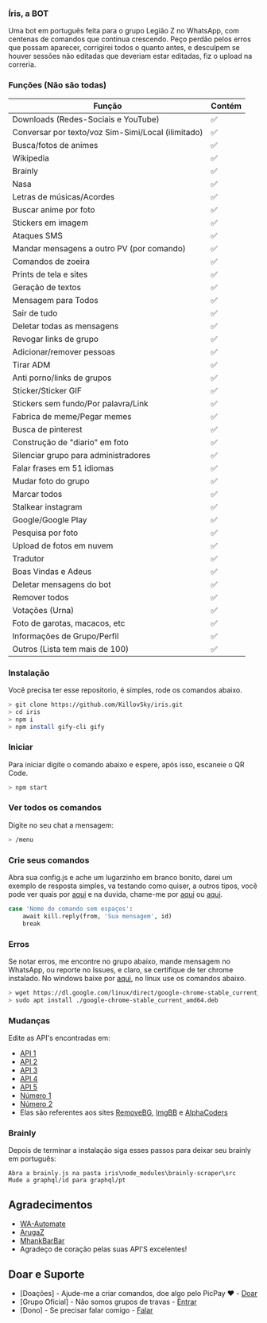 ### Íris, a BOT
Uma bot em português feita para o grupo Legião Z no WhatsApp, com centenas de comandos que continua crescendo.
Peço perdão pelos erros que possam aparecer, corrigirei todos o quanto antes, e desculpem se houver sessões não editadas que deveriam estar editadas, fiz o upload na correria.

### Funções (Não são todas)

| Função |Contém|
| ------------- | ------------- |
| Downloads (Redes-Sociais e YouTube) |✅|
| Conversar por texto/voz Sim-Simi/Local (ilimitado) |✅|
| Busca/fotos de animes |✅|
| Wikipedia |✅|
| Brainly |✅|
| Nasa |✅|
| Letras de músicas/Acordes |✅|
| Buscar anime por foto |✅|
| Stickers em imagem |✅|
| Ataques SMS |✅|
| Mandar mensagens a outro PV (por comando) |✅|
| Comandos de zoeira |✅|
| Prints de tela e sites |✅|
| Geração de textos |✅|
| Mensagem para Todos |✅|
| Sair de tudo |✅|
| Deletar todas as mensagens |✅|
| Revogar links de grupo|✅|
| Adicionar/remover pessoas |✅|
| Tirar ADM |✅|
| Anti porno/links de grupos |✅|
| Sticker/Sticker GIF |✅|
| Stickers sem fundo/Por palavra/Link |✅|
| Fabrica de meme/Pegar memes |✅|
| Busca de pinterest |✅|
| Construção de "diario" em foto |✅|
| Silenciar grupo para administradores |✅|
| Falar frases em 51 idiomas |✅|
| Mudar foto do grupo |✅|
| Marcar todos |✅|
| Stalkear instagram |✅|
| Google/Google Play |✅|
| Pesquisa por foto |✅|
| Upload de fotos em nuvem |✅|
| Tradutor |✅|
| Boas Vindas e Adeus |✅|
| Deletar mensagens do bot |✅|
| Remover todos |✅|
| Votações (Urna) |✅|
| Foto de garotas, macacos, etc |✅|
| Informações de Grupo/Perfil |✅|
| Outros (Lista tem mais de 100) |✅|

### Instalação
Você precisa ter esse repositorio, é simples, rode os comandos abaixo.

```bash
> git clone https://github.com/KillovSky/iris.git
> cd iris
> npm i
> npm install gify-cli gify
```

### Iniciar
Para iniciar digite o comando abaixo e espere, após isso, escaneie o QR Code.

```bash
> npm start
```

### Ver todos os comandos
Digite no seu chat a mensagem:

```bash
> /menu
```

### Crie seus comandos
Abra sua config.js e ache um lugarzinho em branco bonito, darei um exemplo de resposta simples, va testando como quiser, a outros tipos, você pode ver quais por [aqui](https://docs.openwa.dev/classes/client.html) e na duvida, chame-me por [aqui](https://chat.whatsapp.com/H53MdwhtnRf7TGX1VJ2Jje) ou [aqui](https://wa.me/+5518998044132).

```bash
case 'Nome do comando sem espaços':
    await kill.reply(from, 'Sua mensagem', id)
    break
 ```
 
### Erros
Se notar erros, me encontre no grupo abaixo, mande mensagem no WhatsApp, ou reporte no Issues, e claro, se certifique de ter chrome instalado.
No windows baixe por [aqui](https://www.google.com/chrome), no linux use os comandos abaixo.

```bash
> wget https://dl.google.com/linux/direct/google-chrome-stable_current_amd64.deb
> sudo apt install ./google-chrome-stable_current_amd64.deb
```

### Mudanças
Edite as API's encontradas em:

- [API 1](https://github.com/KillovSky/iris/blob/master/config.js#L67)
- [API 2](https://github.com/KillovSky/iris/blob/master/lib/functions.js#L12)
- [API 3](https://github.com/KillovSky/iris/blob/master/lib/functions.js#L33)
- [API 4](https://github.com/KillovSky/iris/blob/master/config.js#L291)
- [API 5](https://github.com/KillovSky/iris/blob/master/config.js#L306)
- [Número 1](https://github.com/KillovSky/iris/blob/master/config.js#L1217)
- [Número 2](https://github.com/KillovSky/iris/blob/master/config.js#L67)
- Elas são referentes aos sites [RemoveBG](https://www.remove.bg/pt-br), [ImgBB](https://api.imgbb.com/) e [AlphaCoders](https://wall.alphacoders.com/api.php)

### Brainly
Depois de terminar a instalação siga esses passos para deixar seu brainly em português:

```
Abra a brainly.js na pasta iris\node_modules\brainly-scraper\src
Mude a graphql/id para graphql/pt
```

## Agradecimentos
- [WA-Automate](https://github.com/open-wa/wa-automate-nodejs)
- [ArugaZ](https://github.com/ArugaZ/whatsapp-bot)
- [MhankBarBar](https://github.com/MhankBarBar/whatsapp-bot)
- Agradeço de coração pelas suas API'S excelentes!

## Doar e Suporte
- [Doações] - Ajude-me a criar comandos, doe algo pelo PicPay ❤️ - [Doar](https://picpay.me/userlucas123)
- [Grupo Oficial] - Não somos grupos de travas - [Entrar](https://chat.whatsapp.com/H53MdwhtnRf7TGX1VJ2Jje)
- [Dono] - Se precisar falar comigo - [Falar](https://wa.me/+5518998044132)
